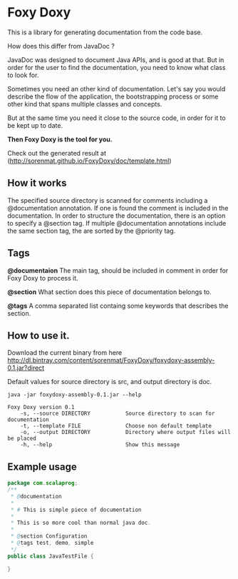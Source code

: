 Foxy Doxy
=========

This is a library for generating documentation from the code base.

How does this differ from JavaDoc ?

JavaDoc was designed to document Java APIs, and is good at that. But in order for the user to find the documentation,
you need to know what class to look for.

Sometimes you need an other kind of documentation. Let's say you would describe the flow of the application, the bootstrapping process or some other kind
that spans multiple classes and concepts.

But at the same time you need it close to the source code, in order for it to be kept up to date.

__Then Foxy Doxy is the tool for you.__

Check out the generated result at (http://sorenmat.github.io/FoxyDoxy/doc/template.html)



## How it works
The specified source directory is scanned for comments including a @documentation annotation. If one is found the comment is
included in the documentation.
In order to structure the documentation, there is an option to specify a @section tag. If multiple @documentation annotations include
the same section tag, the are sorted by the @priority tag.

## Tags
__@documentaion__ The main tag, should be included in comment in order for Foxy Doxy to process it.

__@section__ What section does this piece of documentation belongs to.

__@tags__ A comma separated list containg some keywords that describes the section.

## How to use it.

Download the current binary from here http://dl.bintray.com/content/sorenmat/FoxyDoxy/foxydoxy-assembly-0.1.jar?direct

Default values for source directory is src, and output directory is doc.


```
java -jar foxydoxy-assembly-0.1.jar --help
```
```
Foxy Doxy version 0.1
    -s, --source DIRECTORY           Source directory to scan for documentation
    -t, --template FILE              Choose non default template
    -o, --output DIRECTORY           Directory where output files will be placed
    -h, --help                       Show this message
```

## Example usage
```java
package com.scalaprog;
/**
 * @documentation
 *
 * # This is simple piece of documentation
 *
 * This is so more cool than normal java doc.
 *
 * @section Configuration
 * @tags test, demo, simple
 */
public class JavaTestFile {

}
```

